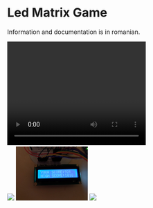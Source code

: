 # Led Matrix Game

Information and documentation is in romanian.

<video width="320" height="240" controls>
  <source src="trailer.mp4" type="video/mp4">
  Your browser does not support the video tag.
</video>

<div style="float: left;">
  <img src="img1.jpg" width="33%"/>
  <img src="img2.jpg" width="33%"/>
  <img src="img3.jpg" width="33%"/>
</div>
